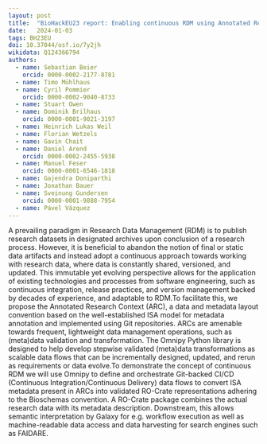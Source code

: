 ```yaml
---
layout: post
title:  "BioHackEU23 report: Enabling continuous RDM using Annotated Research Contexts with RO-Crate profiles for ISA"
date:   2024-01-03
tags: BH23EU
doi: 10.37044/osf.io/7y2jh
wikidata: Q124366794
authors:
  - name: Sebastian Beier
    orcid: 0000-0002-2177-8781
  - name: Timo Mühlhaus
  - name: Cyril Pommier
    orcid: 0000-0002-9040-8733
  - name: Stuart Owen
  - name: Dominik Brilhaus
    orcid: 0000-0001-9021-3197
  - name: Heinrich Lukas Weil
  - name: Florian Wetzels
  - name: Gavin Chait
  - name: Daniel Arend
    orcid: 0000-0002-2455-5938
  - name: Manuel Feser
    orcid: 0000-0001-6546-1818
  - name: Gajendra Doniparthi
  - name: Jonathan Bauer
  - name: Sveinung Gundersen
    orcid: 0000-0001-9888-7954
  - name: Pável Vázquez
---
```


A prevailing paradigm in Research Data Management (RDM) is to publish research datasets in designated archives upon conclusion of a research process. However, it is beneficial to abandon the notion of final or static data artifacts and instead adopt a continuous approach towards working with research data, where data is constantly shared, versioned, and updated. This immutable yet evolving perspective allows for the application of existing technologies and processes from software engineering, such as continuous integration, release practices, and version management backed by decades of experience, and adaptable to RDM.To facilitate this, we propose the Annotated Research Context (ARC), a data and metadata layout convention based on the well-established ISA model for metadata annotation and implemented using Git repositories. ARCs are amenable towards frequent, lightweight data management operations, such as (meta)data validation and transformation. The Omnipy Python library is designed to help develop stepwise validated (meta)data transformations as scalable data flows that can be incrementally designed, updated, and rerun as requirements or data evolve.To demonstrate the concept of continuous RDM we will use Omnipy to define and orchestrate Git-backed CI/CD (Continuous Integration/Continuous Delivery) data flows to convert ISA metadata present in ARCs into validated RO-Crate representations adhering to the Bioschemas convention. A RO-Crate package combines the actual research data with its metadata description. Downstream, this allows semantic interpretation by Galaxy for e.g. workflow execution as well as machine-readable data access and data harvesting for search engines such as FAIDARE.

